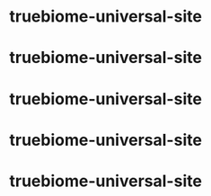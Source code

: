 # truebiome-universal-site
# truebiome-universal-site
# truebiome-universal-site
# truebiome-universal-site
# truebiome-universal-site
